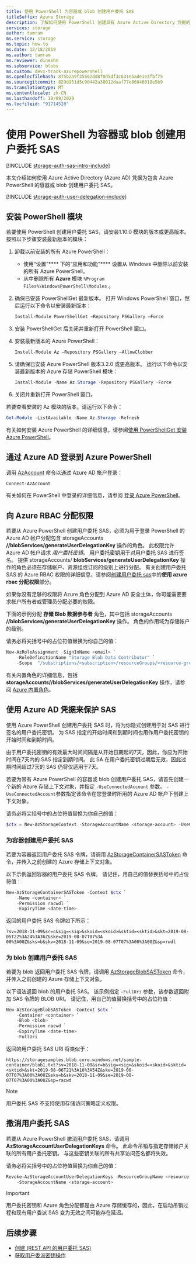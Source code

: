 ```yaml
---
title: 使用 PowerShell 为容器或 blob 创建用户委托 SAS
titleSuffix: Azure Storage
description: 了解如何使用 PowerShell 创建具有 Azure Active Directory 凭据的用户委托 SAS。
services: storage
author: tamram
ms.service: storage
ms.topic: how-to
ms.date: 12/18/2019
ms.author: tamram
ms.reviewer: dineshm
ms.subservice: blobs
ms.custom: devx-track-azurepowershell
ms.openlocfilehash: 875b2a9f35562dd8f0d5df3c631e5ade1e3fbf75
ms.sourcegitcommit: 829d951d5c90442a38012daaf77e86046018e5b9
ms.translationtype: MT
ms.contentlocale: zh-CN
ms.lasthandoff: 10/09/2020
ms.locfileid: "91714528"
---
```

# <a name="create-a-user-delegation-sas-for-a-container-or-blob-with-powershell"></a>使用 PowerShell 为容器或 blob 创建用户委托 SAS

[!INCLUDE [storage-auth-sas-intro-include](../../../includes/storage-auth-sas-intro-include.md)]

本文介绍如何使用 Azure Active Directory (Azure AD) 凭据为包含 Azure PowerShell 的容器或 blob 创建用户委托 SAS。

[!INCLUDE [storage-auth-user-delegation-include](../../../includes/storage-auth-user-delegation-include.md)]

## <a name="install-the-powershell-module"></a>安装 PowerShell 模块

若要使用 PowerShell 创建用户委托 SAS，请安装1.10.0 模块的版本或更高版本。 按照以下步骤安装最新版本的模块：

1. 卸载以前安装的所有 Azure PowerShell：

    - 使用“设置”**** 下的“应用和功能”**** 设置从 Windows 中删除以前安装的所有 Azure PowerShell。
    - 从中删除所有 **Azure** 模块 `%Program Files%\WindowsPowerShell\Modules` 。

1. 确保已安装 PowerShellGet 最新版本。 打开 Windows PowerShell 窗口，然后运行以下命令以安装最新版本：

    ```powershell
    Install-Module PowerShellGet –Repository PSGallery –Force
    ```

1. 安装 PowerShellGet 后关闭并重新打开 PowerShell 窗口。

1. 安装最新版本的 Azure PowerShell：

    ```powershell
    Install-Module Az –Repository PSGallery –AllowClobber
    ```

1. 请确保已安装 Azure PowerShell 版本3.2.0 或更高版本。 运行以下命令以安装最新版本的 Azure 存储 PowerShell 模块：

    ```powershell
    Install-Module -Name Az.Storage -Repository PSGallery -Force
    ```

1. 关闭并重新打开 PowerShell 窗口。

若要查看安装的 Az 模块的版本，请运行以下命令：

```powershell
Get-Module -ListAvailable -Name Az.Storage -Refresh
```

有关如何安装 Azure PowerShell 的详细信息，请参阅[使用 PowerShellGet 安装 Azure PowerShell](/powershell/azure/install-az-ps)。

## <a name="sign-in-to-azure-powershell-with-azure-ad"></a>通过 Azure AD 登录到 Azure PowerShell

调用 [AzAccount](/powershell/module/az.accounts/connect-azaccount) 命令以通过 Azure AD 帐户登录：

```powershell
Connect-AzAccount
```

有关如何在 PowerShell 中登录的详细信息，请参阅 [登录 Azure PowerShell](/powershell/azure/authenticate-azureps)。

## <a name="assign-permissions-with-azure-rbac"></a>向 Azure RBAC 分配权限

若要从 Azure PowerShell 创建用户委托 SAS，必须为用于登录 PowerShell 的 Azure AD 帐户分配包含 storageAccounts **//blobServices/generateUserDelegationKey** 操作的角色。 此权限允许 Azure AD 帐户请求 *用户委托密钥*。 用户委托密钥用于对用户委托 SAS 进行签名。 提供 storageAccounts/ **blobServices/generateUserDelegationKey** 操作的角色必须在存储帐户、资源组或订阅的级别上进行分配。 有关创建用户委托 SAS 的 Azure RBAC 权限的详细信息，请参阅[创建用户委托 sas](/rest/api/storageservices/create-user-delegation-sas)中的**使用 azure rbac 分配权限**部分。

如果你没有足够的权限将 Azure 角色分配到 Azure AD 安全主体，你可能需要要求帐户所有者或管理员分配必要的权限。

下面的示例分配 **存储 Blob 数据参与者** 角色，其中包括 storageAccounts **//blobServices/generateUserDelegationKey** 操作。 角色的作用域为存储帐户的级别。

请务必将尖括号中的占位符值替换为你自己的值：

```powershell
New-AzRoleAssignment -SignInName <email> `
    -RoleDefinitionName "Storage Blob Data Contributor" `
    -Scope  "/subscriptions/<subscription>/resourceGroups/<resource-group>/providers/Microsoft.Storage/storageAccounts/<storage-account>"
```

有关内置角色的详细信息，包括 **storageAccounts//blobServices/generateUserDelegationKey** 操作，请参阅 [Azure 内置角色](../../role-based-access-control/built-in-roles.md)。

## <a name="use-azure-ad-credentials-to-secure-a-sas"></a>使用 Azure AD 凭据来保护 SAS

使用 Azure PowerShell 创建用户委托 SAS 时，将为你隐式创建用于对 SAS 进行签名的用户委托密钥。 为 SAS 指定的开始时间和到期时间也用作用户委托密钥的开始时间和到期时间。 

由于用户委托密钥的有效最大时间间隔是从开始日期起的7天，因此，你应为开始时间在7天内的 SAS 指定到期时间。 此 SA 在用户委托密钥过期后无效，因此过期时间超过7天的 SAS 仍将仅适用于7天。

若要为带有 Azure PowerShell 的容器或 blob 创建用户委托 SAS，请首先创建一个新的 Azure 存储上下文对象，并指定 `-UseConnectedAccount` 参数。 `-UseConnectedAccount`参数指定该命令在您登录时所用的 Azure AD 帐户下创建上下文对象。

请务必将尖括号中的占位符值替换为你自己的值：

```powershell
$ctx = New-AzStorageContext -StorageAccountName <storage-account> -UseConnectedAccount
```

### <a name="create-a-user-delegation-sas-for-a-container"></a>为容器创建用户委托 SAS

若要为容器返回用户委托 SAS 令牌，请调用 [AzStorageContainerSASToken](/powershell/module/az.storage/new-azstoragecontainersastoken) 命令，并传入之前创建的 Azure 存储上下文对象。

以下示例返回容器的用户委托 SAS 令牌。 请记住，用自己的值替换括号中的占位符值：

```powershell
New-AzStorageContainerSASToken -Context $ctx `
    -Name <container> `
    -Permission racwdl `
    -ExpiryTime <date-time>
```

返回的用户委托 SAS 令牌如下所示：

```output
?sv=2018-11-09&sr=c&sig=<sig>&skoid=<skoid>&sktid=<sktid>&skt=2019-08-05T22%3A24%3A36Z&ske=2019-08-07T07%3A
00%3A00Z&sks=b&skv=2018-11-09&se=2019-08-07T07%3A00%3A00Z&sp=rwdl
```

### <a name="create-a-user-delegation-sas-for-a-blob"></a>为 blob 创建用户委托 SAS

若要为 blob 返回用户委托 SAS 令牌，请调用 [AzStorageBlobSASToken](/powershell/module/az.storage/new-azstorageblobsastoken) 命令，并传入之前创建的 Azure 存储上下文对象。

以下语法返回 blob 的用户委托 SAS。 该示例指定 `-FullUri` 参数，该参数返回附加 SAS 令牌的 BLOB URI。 请记住，用自己的值替换括号中的占位符值：

```powershell
New-AzStorageBlobSASToken -Context $ctx `
    -Container <container> `
    -Blob <blob> `
    -Permission racwd `
    -ExpiryTime <date-time>
    -FullUri
```

返回的用户委托 SAS URI 将类似于：

```output
https://storagesamples.blob.core.windows.net/sample-container/blob1.txt?sv=2018-11-09&sr=b&sig=<sig>&skoid=<skoid>&sktid=<sktid>&skt=2019-08-06T21%3A16%3A54Z&ske=2019-08-07T07%3A00%3A00Z&sks=b&skv=2018-11-09&se=2019-08-07T07%3A00%3A00Z&sp=racwd
```

> [!NOTE]
> 用户委托 SAS 不支持使用存储访问策略定义权限。

## <a name="revoke-a-user-delegation-sas"></a>撤消用户委托 SAS

若要从 Azure PowerShell 撤消用户委托 SAS，请调用 **AzStorageAccountUserDelegationKeys** 命令。 此命令吊销与指定存储帐户关联的所有用户委托密钥。 与这些密钥关联的所有共享访问签名都将失效。

请务必将尖括号中的占位符值替换为你自己的值：

```powershell
Revoke-AzStorageAccountUserDelegationKeys -ResourceGroupName <resource-group> `
    -StorageAccountName <storage-account>
```

> [!IMPORTANT]
> 用户委托密钥和 Azure 角色分配都是由 Azure 存储缓存的，因此，在启动吊销过程和现有用户委派 SAS 变为无效之间可能存在延迟。

## <a name="next-steps"></a>后续步骤

- [创建 (REST API 的用户委托 SAS) ](/rest/api/storageservices/create-user-delegation-sas)
- [获取用户委派密钥操作](/rest/api/storageservices/get-user-delegation-key)
